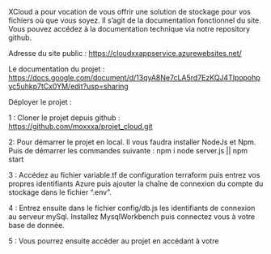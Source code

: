 XCloud a pour vocation de vous offrir une solution de stockage pour vos fichiers où que vous soyez.
Il s’agit de la documentation fonctionnel du site. Vous pouvez accédez à la documentation technique via notre repository github.

Adresse du site public : https://cloudxxappservice.azurewebsites.net/

Le documentation du projet : https://docs.google.com/document/d/13qyA8Ne7cLA5rd7EzKQJ4Tlpopohpyc5uhkp7tCx0YM/edit?usp=sharing


Déployer le projet :


1 : Cloner le projet depuis github : https://github.com/moxxxa/projet_cloud.git


2: Pour démarrer le projet en local. Il vous faudra installer NodeJs et Npm. Puis de démarrer les commandes suivante :
npm i
node server.js || npm start


3 : Accédez au fichier variable.tf de configuration terraform puis entrez vos propres identifiants Azure puis ajouter la chaîne de connexion du compte du stockage dans le fichier “.env”.


4 : Entrez ensuite dans le fichier config/db.js les identifiants de connexion au serveur mySql. Installez MysqlWorkbench puis connectez vous à votre base de donnée.


5 : Vous pourrez ensuite accéder au projet en accédant à votre
